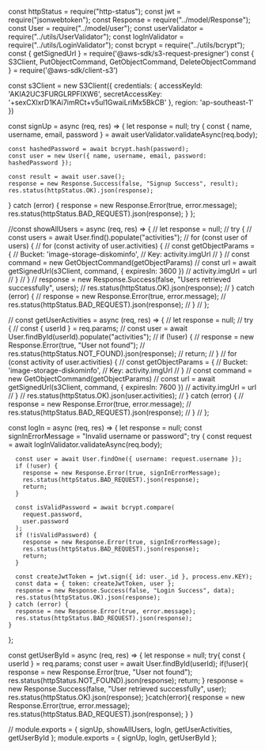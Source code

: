 const httpStatus = require("http-status");
const jwt = require("jsonwebtoken");
const Response = require("../model/Response");
const User = require("../model/user");
const userValidator = require("../utils/UserValidator");
const logInValidator = require("../utils/LoginValidator");
const bcrypt = require("../utils/bcrypt");
const { getSignedUrl } = require('@aws-sdk/s3-request-presigner')
const {
  S3Client,
  PutObjectCommand,
  GetObjectCommand,
  DeleteObjectCommand
} = require('@aws-sdk/client-s3')

const s3Client = new S3Client({
  credentials: {
    accessKeyId: 'AKIA2UC3FURGLRPFIXW6',
    secretAccessKey: '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'
  },
  region: 'ap-southeast-1'
})

const signUp = async (req, res) => {
  let response = null;
try {
    const { name, username, email, password } = await userValidator.validateAsync(req.body);

    const hashedPassword = await bcrypt.hash(password);
    const user = new User({ name, username, email, password: hashedPassword });

    const result = await user.save();
    response = new Response.Success(false, "Signup Success", result);
    res.status(httpStatus.OK).json(response);
} catch (error) {
    response = new Response.Error(true, error.message);
    res.status(httpStatus.BAD_REQUEST).json(response);
  }
};

//const showAllUsers = async (req, res) => {
//   let response = null;
//   try {
//     const users = await User.find().populate("activities");
//     for (const user of users) {
//       for (const activity of user.activities) {
//         const getObjectParams = {
//           Bucket: 'image-storage-diskominfo',
//           Key: activity.imgUrl
//         }
//         const command = new GetObjectCommand(getObjectParams)
//         const url = await getSignedUrl(s3Client, command, { expiresIn: 3600 })
//         activity.imgUrl = url
//       }
//     }
//     response = new Response.Success(false, "Users retrieved successfully", users);
//     res.status(httpStatus.OK).json(response);
//   } catch (error) {
//     response = new Response.Error(true, error.message);
//     res.status(httpStatus.BAD_REQUEST).json(response);
//   }
// };

// const getUserActivities = async (req, res) => {
//   let response = null;
//   try {
//     const { userId } = req.params;
//     const user = await User.findById(userId).populate("activities");
//     if (!user) {
//       response = new Response.Error(true, "User not found");
//       res.status(httpStatus.NOT_FOUND).json(response);
//       return;
//     }
//     for (const activity of user.activities) {
//       const getObjectParams = {
//         Bucket: 'image-storage-diskominfo',
//         Key: activity.imgUrl
//       }
//       const command = new GetObjectCommand(getObjectParams)
//       const url = await getSignedUrl(s3Client, command, { expiresIn: 7600 })
//       activity.imgUrl = url
//     }
//     res.status(httpStatus.OK).json(user.activities);
//   } catch (error) {
//     response = new Response.Error(true, error.message);
//     res.status(httpStatus.BAD_REQUEST).json(response);
//   }
// };


const logIn = async (req, res) => {
    let response = null;
    const signInErrorMessage = "Invalid username or password";
    try {
      const request = await logInValidator.validateAsync(req.body);
  
      const user = await User.findOne({ username: request.username });
      if (!user) {
        response = new Response.Error(true, signInErrorMessage);
        res.status(httpStatus.BAD_REQUEST).json(response);
        return;
      }
  
      const isValidPassword = await bcrypt.compare(
        request.password,
        user.password
      );
      if (!isValidPassword) {
        response = new Response.Error(true, signInErrorMessage);
        res.status(httpStatus.BAD_REQUEST).json(response);
        return;
      }
  
      const createJwtToken = jwt.sign({ id: user._id }, process.env.KEY);
      const data = { token: createJwtToken, user };
      response = new Response.Success(false, "Login Success", data);
      res.status(httpStatus.OK).json(response);
    } catch (error) {
      response = new Response.Error(true, error.message);
      res.status(httpStatus.BAD_REQUEST).json(response);
    }
  };

const  getUserById = async (req, res) => {
  let response = null;
  try{
    const { userId } = req.params;
    const user = await User.findById(userId);
    if(!user){
      response = new Response.Error(true, "User not found");
      res.status(httpStatus.NOT_FOUND).json(response);
      return;
    }
    response = new Response.Success(false, "User retrieved successfully", user);
    res.status(httpStatus.OK).json(response);
  }catch(error){
    response = new Response.Error(true, error.message);
    res.status(httpStatus.BAD_REQUEST).json(response);
  }
}

// module.exports = { signUp, showAllUsers, logIn, getUserActivities, getUserById };
module.exports = { signUp, logIn, getUserById };

